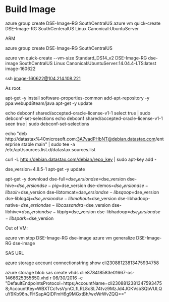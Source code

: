 # Build Image

azure group create DSE-Image-RG SouthCentralUS
azure vm quick-create DSE-Image-RG SouthCenteralUS Linux Canonical:UbuntuServer

ARM
 
azure group create DSE-Image-RG SouthCentralUS
 
azure vm quick-create --vm-size Standard_DS14_v2 DSE-Image-RG dse-image SouthCentralUS Linux Canonical:UbuntuServer:14.04.4-LTS:latest image-160622
 
ssh image-160622@104.214.108.221
 
As root:
 
apt-get -y install software-properties-common
add-apt-repository -y ppa:webupd8team/java
apt-get -y update
 
echo debconf shared/accepted-oracle-license-v1-1 select true | sudo debconf-set-selections
echo debconf shared/accepted-oracle-license-v1-1 seen true | sudo debconf-set-selections
 
echo "deb http://datastax%40microsoft.com:3A7vadPHbNT@debian.datastax.com/enterprise stable main" | sudo tee -a /etc/apt/sources.list.d/datastax.sources.list
 
curl -L http://debian.datastax.com/debian/repo_key | sudo apt-key add -
 
dse_version=4.8.5-1
apt-get -y update
 
apt-get -y download dse-full=$dse_version dse=$dse_version dse-hive=$dse_version dse-pig=$dse_version dse-demos=$dse_version dse-libsolr=$dse_version dse-libtomcat=$dse_version dse-libsqoop=$dse_version dse-liblog4j=$dse_version dse-libmahout=$dse_version dse-libhadoop-native=$dse_version dse-libcassandra=$dse_version dse-libhive=$dse_version dse-libpig=$dse_version dse-libhadoop=$dse_version dse-libspark=$dse_version
 
 
Out of VM:
 
azure vm stop DSE-Image-RG dse-image
azure vm generalize DSE-Image-RG dse-image
 
SAS URL
 
azure storage account connectionstring show cli23088123813475934758
 
azure storage blob sas create vhds clie878418583e01667-os-1466625355650.vhd r 06/30/2016 -c "DefaultEndpointsProtocol=https;AccountName=cli23088123813475934758;AccountKey=WBXTCcfvsVynCLfLRL8cSL74tvz9MzJd4JOKVsbSQbVULQuY9Kb96nJFHSapAQlDFmH6g9MGxtBh/wxWrWvZQQ=="
